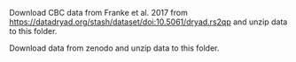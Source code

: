 Download CBC data from Franke et al. 2017 from https://datadryad.org/stash/dataset/doi:10.5061/dryad.rs2qp
and unzip data to this folder.

Download data from zenodo
and unzip data to this folder.